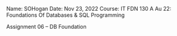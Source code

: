 Name:  SOHogan
Date:  Nov 23, 2022
Course:  IT FDN 130 A Au 22: Foundations Of Databases & SQL Programming

Assignment 06 – DB Foundation

